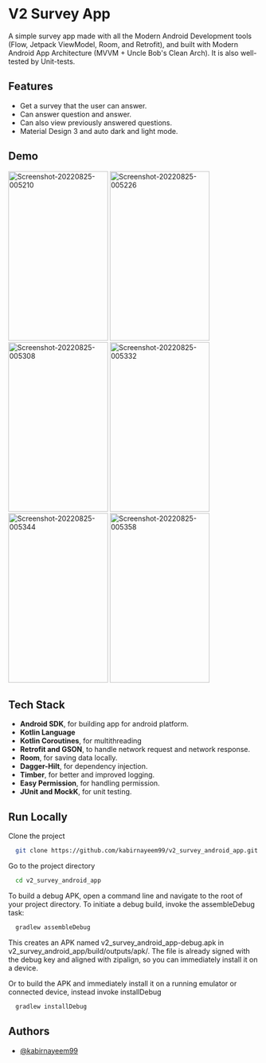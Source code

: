 # V2 Survey App

A simple survey app made with all the Modern Android Development tools (Flow, Jetpack ViewModel,
Room, and Retrofit), and built with Modern Android App Architecture (MVVM + Uncle Bob's Clean Arch).
It is also well-tested by Unit-tests.

## Features

- Get a survey that the user can answer.
- Can answer question and answer.
- Can also view previously answered questions.
- Material Design 3 and auto dark and light mode.

## Demo

<a href="https://ibb.co/Qbkc4BC"><img src="https://i.ibb.co/2nS6T2s/Screenshot-20220825-005210.png" alt="Screenshot-20220825-005210" border="0" width="200" height="340"></a>
<a href="https://ibb.co/cyL5ggH"><img src="https://i.ibb.co/9ptX88L/Screenshot-20220825-005226.png" alt="Screenshot-20220825-005226" border="0" width="200" height="340"></a>
<a href="https://ibb.co/pPScrw5"><img src="https://i.ibb.co/0XxTV2v/Screenshot-20220825-005308.png" alt="Screenshot-20220825-005308" border="0" width="200" height="340"></a>
<a href="https://ibb.co/VW4wLZ8"><img src="https://i.ibb.co/7JmkS5F/Screenshot-20220825-005332.png" alt="Screenshot-20220825-005332" border="0" width="200" height="340"></a>
<a href="https://ibb.co/yq6WDSh"><img src="https://i.ibb.co/L1xnM5Q/Screenshot-20220825-005344.png" alt="Screenshot-20220825-005344" border="0" width="200" height="340"></a>
<a href="https://ibb.co/pzyf9Pv"><img src="https://i.ibb.co/6PBHfZR/Screenshot-20220825-005358.png" alt="Screenshot-20220825-005358" border="0" width="200" height="340"></a>

## Tech Stack

- **Android SDK**, for building app for android platform.
- **Kotlin Language**
- **Kotlin Coroutines**, for multithreading
- **Retrofit and GSON**, to handle network request and network response.
- **Room**, for saving data locally.
- **Dagger-Hilt**, for dependency injection.
- **Timber**, for better and improved logging.
- **Easy Permission**, for handling permission.
- **JUnit and MockK**, for unit testing.

## Run Locally

Clone the project

```bash
  git clone https://github.com/kabirnayeem99/v2_survey_android_app.git
```

Go to the project directory

```bash
  cd v2_survey_android_app
```

To build a debug APK, open a command line and navigate to the root of your project directory. To
initiate a debug build, invoke the assembleDebug task:

```bash
  gradlew assembleDebug
```

This creates an APK named v2_survey_android_app-debug.apk in
v2_survey_android_app/build/outputs/apk/. The file is already signed with the debug key and aligned
with zipalign, so you can immediately install it on a device.

Or to build the APK and immediately install it on a running emulator or connected device, instead
invoke installDebug

```bash
  gradlew installDebug
```

## Authors

- [@kabirnayeem99](https://www.linkedin.com/in/kabirnayeem99/)

